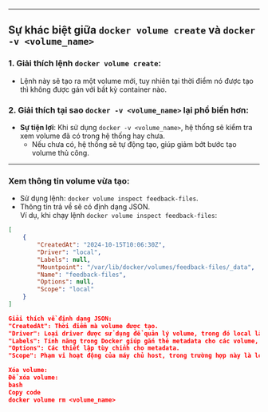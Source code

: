 ----
## Sự khác biệt giữa `docker volume create` và `docker -v <volume_name>`

### 1. Giải thích lệnh `docker volume create`:
- Lệnh này sẽ tạo ra một volume mới, tuy nhiên tại thời điểm nó được tạo thì không được gán với bất kỳ container nào.

### 2. Giải thích tại sao `docker -v <volume_name>` lại phổ biến hơn:
- **Sự tiện lợi**: Khi sử dụng `docker -v <volume_name>`, hệ thống sẽ kiểm tra xem volume đã có trong hệ thống hay chưa.  
  - Nếu chưa có, hệ thống sẽ tự động tạo, giúp giảm bớt bước tạo volume thủ công.

----

### Xem thông tin volume vừa tạo:
- Sử dụng lệnh: `docker volume inspect feedback-files`.
- Thông tin trả về sẽ có định dạng JSON.  
Ví dụ, khi chạy lệnh `docker volume inspect feedback-files`:

```json
[
    {
        "CreatedAt": "2024-10-15T10:06:30Z",
        "Driver": "local",
        "Labels": null,
        "Mountpoint": "/var/lib/docker/volumes/feedback-files/_data",
        "Name": "feedback-files",
        "Options": null,
        "Scope": "local"
    }
]

Giải thích về định dạng JSON:
"CreatedAt": Thời điểm mà volume được tạo.
"Driver": Loại driver được sử dụng để quản lý volume, trong đó local là driver mặc định, lưu trữ volume trên máy chủ nơi container đang chạy.
"Labels": Tính năng trong Docker giúp gắn thẻ metadata cho các volume, tương tự như thẻ tag.
"Options": Các thiết lập tùy chỉnh cho metadata.
"Scope": Phạm vi hoạt động của máy chủ host, trong trường hợp này là local, tức là volume hoạt động trên máy chủ host.

Xóa volume:
Để xóa volume:
bash
Copy code
docker volume rm <volume_name>
